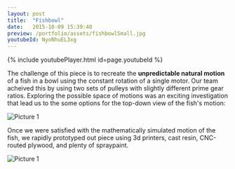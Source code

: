 ```yaml
---
layout: post
title:  "Fishbowl"
date:   2015-10-09 15:39:40
preview: /portfolio/assets/fishbowlSmall.jpg
youtubeId: NyoNhuEL3xg
---
```


{% include youtubePlayer.html id=page.youtubeId %}

The challenge of this piece is to recreate the __unpredictable natural motion__ of a fish in a bowl using the constant rotation of a single motor. Our team acheived this by using two sets of pulleys with slightly different prime gear ratios. Exploring the possible space of motions was an exciting investigation that lead us to the some options for the top-down view of the fish's motion:

![Picture 1]({{"/assets/fishbowlPatterns.png"|absolute_url}})

Once we were satisfied with the mathematically simulated motion of the fish, we rapidly prototyped out piece using 3d printers, cast resin, CNC-routed plywood, and plenty of spraypaint.

![Picture 1]({{"/assets/fishBowl.jpg"|absolute_url}})
